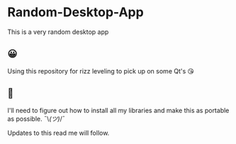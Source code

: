 # Random-Desktop-App
This is a very random desktop app

## 😀
Using this repository for rizz leveling to pick up on some Qt's 😘

## 🤔
I'll need to figure out how to install all my libraries and make this as portable as possible. ¯\\_(ツ)_/¯

Updates to this read me will follow.